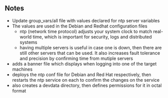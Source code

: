 ## Notes
- Update group_vars/all file with values declared for ntp server variables
- The values are used in the Debian and Redhat configuration files
  - ntp (network time protocol) adjusts your system clock to match real-world time, which is important for security, logs and distributed systems
  - having multiple servers is useful in case one is down, then there are still other servers that can be used. It also increases fault tolerance and precision by
    confirming time from mutiple servers
- adds a banner file which displays when logging into one of the target machines
- deploys the ntp conf file for Debian and Red Hat respectively, then restarts the ntp service on each to confirm the changes on the service
- also creates a devdata directory, then defines permissions for it in octal format
